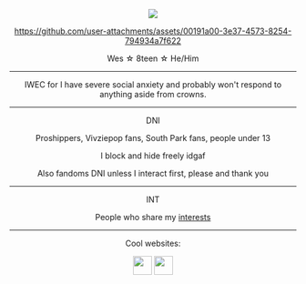 <!-- nooo... don't look at my raw code >___< -->
<!-- genuinely this is just the madwork of man who usually only uses markdown while attempting html .... -->


 
<div align="center">

<p align="center"><img src="https://komarev.com/ghpvc/?username=cometecti&color=657cc2&style=plastic&label=View+Count!"/></p> 






https://github.com/user-attachments/assets/00191a00-3e37-4573-8254-794934a7f622





<p align="center">Wes ☆ 8teen ☆ He/Him</p>

***

IWEC for I have severe social anxiety and probably won't respond to anything aside from crowns.

***
<p align="center"> DNI </p>
<p align="center"> Proshippers, Vivziepop fans, South Park fans, people under 13 </p>
<p align="center"> I block and hide freely idgaf </p>
<p align="center"> Also fandoms DNI unless I interact first, please and thank you </p>

***
<p align="center"> INT </p>
<p align="center"> People who share my <a href="https://rentry.co/cometecti#interests">interests</a> </p>

***

<p align="center">Cool websites:

<p align="center"><a href="https://smokepowered.com"><img src="http://smokepowered.com/smoke.gif" height="33"/></a> 
<a href="https://epicblazed.com"><img src="http://smokepowered.com/EpicBlazedButton.png" height="33"/></a>

